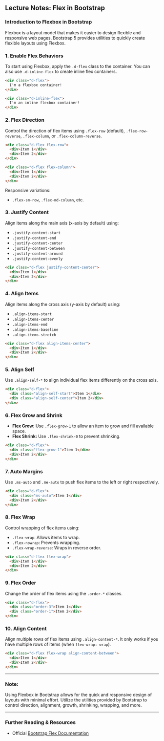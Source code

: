 ## **Lecture Notes: Flex in Bootstrap**

### **Introduction to Flexbox in Bootstrap**

Flexbox is a layout model that makes it easier to design flexible and responsive web pages. Bootstrap 5 provides utilities to quickly create flexible layouts using Flexbox.

### **1. Enable Flex Behaviors**

To start using Flexbox, apply the `.d-flex` class to the container. You can also use `.d-inline-flex` to create inline flex containers.

```html
<div class="d-flex">
  I'm a flexbox container!
</div>

<div class="d-inline-flex">
  I'm an inline flexbox container!
</div>
```

### **2. Flex Direction**

Control the direction of flex items using `.flex-row` (default), `.flex-row-reverse`, `.flex-column`, or `.flex-column-reverse`.

```html
<div class="d-flex flex-row">
  <div>Item 1</div>
  <div>Item 2</div>
</div>

<div class="d-flex flex-column">
  <div>Item 1</div>
  <div>Item 2</div>
</div>
```

Responsive variations:
- `.flex-sm-row`, `.flex-md-column`, etc.

### **3. Justify Content**

Align items along the main axis (x-axis by default) using:
- `.justify-content-start`
- `.justify-content-end`
- `.justify-content-center`
- `.justify-content-between`
- `.justify-content-around`
- `.justify-content-evenly`

```html
<div class="d-flex justify-content-center">
  <div>Item 1</div>
  <div>Item 2</div>
</div>
```

### **4. Align Items**

Align items along the cross axis (y-axis by default) using:
- `.align-items-start`
- `.align-items-center`
- `.align-items-end`
- `.align-items-baseline`
- `.align-items-stretch`

```html
<div class="d-flex align-items-center">
  <div>Item 1</div>
  <div>Item 2</div>
</div>
```

### **5. Align Self**

Use `.align-self-*` to align individual flex items differently on the cross axis.

```html
<div class="d-flex">
  <div class="align-self-start">Item 1</div>
  <div class="align-self-center">Item 2</div>
</div>
```

### **6. Flex Grow and Shrink**

- **Flex Grow:** Use `.flex-grow-1` to allow an item to grow and fill available space.
- **Flex Shrink:** Use `.flex-shrink-0` to prevent shrinking.

```html
<div class="d-flex">
  <div class="flex-grow-1">Item 1</div>
  <div>Item 2</div>
</div>
```

### **7. Auto Margins**

Use `.ms-auto` and `.me-auto` to push flex items to the left or right respectively.

```html
<div class="d-flex">
  <div class="ms-auto">Item 1</div>
  <div>Item 2</div>
</div>
```

### **8. Flex Wrap**

Control wrapping of flex items using:
- `.flex-wrap`: Allows items to wrap.
- `.flex-nowrap`: Prevents wrapping.
- `.flex-wrap-reverse`: Wraps in reverse order.

```html
<div class="d-flex flex-wrap">
  <div>Item 1</div>
  <div>Item 2</div>
</div>
```

### **9. Flex Order**

Change the order of flex items using the `.order-*` classes.

```html
<div class="d-flex">
  <div class="order-3">Item 1</div>
  <div class="order-1">Item 2</div>
</div>
```

### **10. Align Content**

Align multiple rows of flex items using `.align-content-*`. It only works if you have multiple rows of items (when `flex-wrap: wrap`).

```html
<div class="d-flex flex-wrap align-content-between">
  <div>Item 1</div>
  <div>Item 2</div>
</div>
```

---

### **Note:**

Using Flexbox in Bootstrap allows for the quick and responsive design of layouts with minimal effort. Utilize the utilities provided by Bootstrap to control direction, alignment, growth, shrinking, wrapping, and more.

---

### **Further Reading & Resources**
- Official [Bootstrap Flex Documentation](https://getbootstrap.com/docs/5.0/utilities/flex/)
